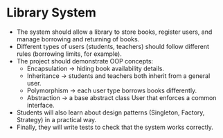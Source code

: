 # Library System 
- The system should allow a library to store books, register users, and manage borrowing and returning of books.
- Different types of users (students, teachers) should follow different rules (borrowing limits, for example).
- The project should demonstrate OOP concepts:
  - Encapsulation → hiding book availability details.
  - Inheritance → students and teachers both inherit from a general user.
  - Polymorphism → each user type borrows books differently.
  - Abstraction → a base abstract class User that enforces a common interface.
- Students will also learn about design patterns (Singleton, Factory, Strategy) in a practical way.
- Finally, they will write tests to check that the system works correctly.
